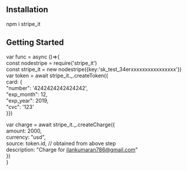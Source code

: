 ## Installation

npm i stripe_it

## Getting Started
var func = async ()=>{ <br />
const nodestripe =  require('stripe_it') <br />
 const stripe_it = new nodestripe({key:'sk_test_34erxxxxxxxxxxxxxxxx'}) </br >
 var token = await stripe_it._.createToken({ <br />
 card: { <br />
   "number": '4242424242424242', <br />
    "exp_month": 12, <br />
    "exp_year": 2019, <br />
    "cvc": '123' <br />
}}) <br />

var charge = await stripe_it._.createCharge({ <br />
  amount: 2000, <br />
  currency: "usd",  <br />
  source: token.id, // obtained from above step  <br />
  description: "Charge for ilankumaran786@gmail.com" <br />
}) <br />
} <br />
